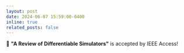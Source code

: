 ```yaml
---
layout: post
date: 2024-06-07 15:59:00-0400
inline: true
related_posts: false
---
```


🎉 **"A Review of Differentiable Simulators"** is accepted by IEEE Access!
